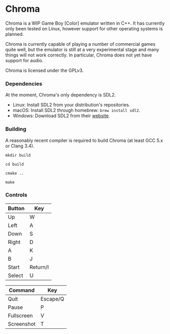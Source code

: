 # Chroma

Chroma is a WIP Game Boy [Color] emulator written in C++. It has currently only been tested on Linux, however support for other operating systems is planned.

Chroma is currently capable of playing a number of commercial games quite well, but the emulator is still at a very experimental stage and many things will not work correctly. In particular, Chroma does not yet have support for audio.

Chroma is licensed under the GPLv3.

### Dependencies
At the moment, Chroma's only dependency is SDL2.

* Linux: Install SDL2 from your distribution's repositories.
* macOS: Install SDL2 through homebrew: `brew install sdl2`.
* Windows: Download SDL2 from their [website](https://www.libsdl.org/download-2.0.php).

### Building
A reasonably recent compiler is required to build Chroma (at least GCC 5.x or Clang 3.4).

`mkdir build`

`cd build`

`cmake ..`

`make`


### Controls

| Button     | Key        |
| ---------- | ---------- |
| Up         | W          |
| Left       | A          |
| Down       | S          |
| Right      | D          |
| A          | K          |
| B          | J          |
| Start      | Return/I   |
| Select     | U          |

| Command    | Key        |
| ---------- | ---------- |
| Quit       | Escape/Q   |
| Pause      | P          |
| Fullscreen | V          |
| Screenshot | T          |
